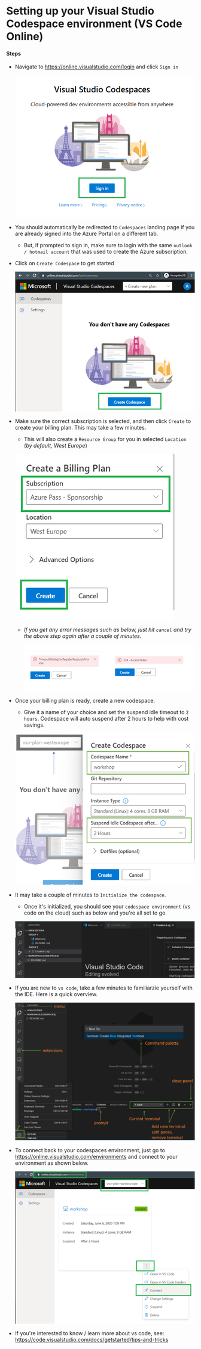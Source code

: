 # Setting up your Visual Studio Codespace environment (VS Code Online)
 
#### Steps

* Navigate to https://online.visualstudio.com/login and click `Sign in` 

    ![codespaces_setup](./assets/codespaces_signin.png)


* You should automatically be redirected to `Codespaces` landing page if you are already signed into the Azure Portal on a different tab.

    * But, if prompted to sign in, make sure to login with the same `outlook / hotmail account` that was used to create the Azure subscription. 

* Click on `Create Codespace` to get started

    ![codespaces_setup](./assets/codespaces_create_plan.png)

* Make sure the correct subscription is selected, and then click `Create` to create your billing plan. This may take a few minutes.

    * This will also create a `Resource Group` for you in selected `Location` (_by default, West Europe_)

    ![codespaces_setup](./assets/codespaces_billing_plan.png)

    * _If you get any error messages such as below, just hit `cancel` and try the above step again after a couple of minutes._

        ![codespaces_setup](./assets/codespaces_known_errors.png)
    
* Once your billing plan is ready, create a new codespace. 

    * Give it a name of your choice and set the suspend idle timeout to `2 hours`. Codespace will auto suspend after 2 hours to help with cost savings.

    ![codespaces_setup](./assets/codespaces_create.png)  

* It may take a couple of minutes to `Initialize the codespace`. 

    * Once it's initialized, you should see your `codespace environment` (vs code on the cloud) such as below and you're all set to go. 

    ![codespaces_setup](./assets/codespaces_complete.png)  

* If you are new to `vs code`, take a few minutes to familiarzie yourself with the IDE. Here is a quick overview.

    ![codespaces_setup](./assets/vs_code_overview.png)    

* To connect back to your codespaces environment, just go to https://online.visualstudio.com/environments and connect to your environment as shown below.

    ![codespaces_setup](./assets/codespaces_reconnect.png) 

* If you're interested to know / learn more about vs code, see: https://code.visualstudio.com/docs/getstarted/tips-and-tricks 